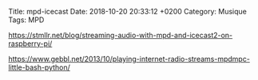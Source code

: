 Title:  mpd-icecast
Date:   2018-10-20 20:33:12 +0200
Category: Musique
Tags: MPD


<https://stmllr.net/blog/streaming-audio-with-mpd-and-icecast2-on-raspberry-pi/>

<https://www.gebbl.net/2013/10/playing-internet-radio-streams-mpdmpc-little-bash-python/>
